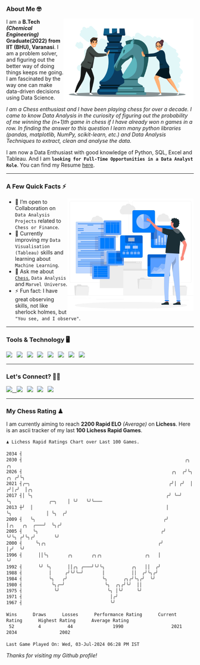 ### About Me 🤓
<img align="right" alt="Coding" width="350" src="https://github.com/Laxman-Lakhan/Laxman-Lakhan/blob/master/Assets/Chess_Vector.jpg">   

I am a **B.Tech** _**(Chemical Engineering)**_ **Graduate(2022) from IIT (BHU), Varanasi**. I am a problem solver, and figuring out the better way of doing things keeps me going. I am fascinated by the way one can make data-driven decisions using Data Science. 

_I am a Chess enthusiast and I have been playing chess for over a decade. I came to know Data Analysis in the curiosity of figuring out the probability of me winning the (n+1)th game in chess if I have already won n games in a row. In finding the answer to this question I learn many python libraries (pandas, matplotlib, NumPy, scikit-learn, etc.) and Data Analysis Techniques to extract, clean and analyse the data._

I am now a Data Enthusiast with good knowledge of Python, SQL, Excel and Tableau. And I am **`looking for Full-Time Opportunities in a Data Analyst Role`**. You can find my Resume
 [here](https://drive.google.com/file/d/1UIOoogRLj5eGQFQBkuvMmTISZVdl2Ok7/view?usp=sharing).


---

### A Few Quick Facts ⚡️
<img align="right" alt="Coding" width="340" src="https://github.com/Laxman-Lakhan/Laxman-Lakhan/blob/master/Assets/Data_Vector.jpg">   

- 🤝 I’m open to Collaboration on `Data Analysis Projects` related to `Chess or Finance`.
- 📖 Currently improving my `Data Visualisation (Tableau)` skills and learning about `Machine Learning`.
- 💬 Ask me about [`Chess`](https://lichess.org/@/YourKingIsInDanger), `Data Analysis` and `Marvel Universe`.
- ⚡️ Fun fact: I have great observing skills, not like sherlock holmes, but `"You see, and I observe"`.

---
### Tools & Technology 🖥

<img src="https://img.shields.io/badge/Python-white?logo=Python&logoColor=ColorName&style=ShieldStyle" /> &nbsp;
<img src="https://img.shields.io/badge/MySQL-white?logo=MySQL&logoColor=ColorName&style=ShieldStyle" /> &nbsp;
<img src="https://img.shields.io/badge/Tableau-white?logo=Tableau&logoColor=ColorName&style=ShieldStyle" /> &nbsp;
<img src="https://img.shields.io/badge/Excel-white?logo=Microsoft+Excel&logoColor=196F3D&style=ShieldStyle" /> &nbsp;
<img src="https://img.shields.io/badge/Jupyter-white?logo=Jupyter&logoColor=ColorName&style=ShieldStyle" /> &nbsp;
<img src="https://img.shields.io/badge/pandas-white?logo=Pandas&logoColor=000080&style=ShieldStyle" /> &nbsp;
<img src="https://img.shields.io/badge/numpy-white?logo=Numpy&logoColor=85C1E9&style=ShieldStyle" /> &nbsp;
<img src="https://img.shields.io/badge/scikit learn-white?logo=Scikit+Learn&logoColor=ColorName&style=ShieldStyle" /> &nbsp;



---

### Let's Connect? 🫳🏻

<a href="mailto:laxmansingh.lakhan@gmail.com"> <img src="https://img.icons8.com/fluent/48/000000/gmail.png" width="3.5%"/> &nbsp;
[<img src="https://img.icons8.com/color/48/000000/linkedin.png" width="3.5%"/>](https://www.linkedin.com/in/laxman-lakhan/)  &nbsp;
[<img src="https://img.icons8.com/fluent/48/000000/facebook-new.png" width="3.5%"/>](https://www.facebook.com/s.laxmanlakhan/)  &nbsp;
[<img src="https://img.icons8.com/fluent/48/000000/instagram-new.png" width="3.5%"/>](https://www.instagram.com/laxman.lakhan/)  &nbsp;
[<img src="https://img.icons8.com/color/48/000000/twitter.png" width="3.5%"/>](https://twitter.com/laxman__lakhan)  &nbsp;

 ---
  
### My Chess Rating ♟
  
I am currently aiming to reach **2200 Rapid ELO** *(Average)* on **Lichess**. Here is an ascii tracker of my last **100 Lichess Rapid Games**.

  ```
  ♟︎ 𝙻𝚒𝚌𝚑𝚎𝚜𝚜 Rapid 𝚁𝚊𝚝𝚒𝚗𝚐𝚜 𝙲𝚑𝚊𝚛𝚝 𝚘𝚟𝚎𝚛 𝙻𝚊𝚜𝚝 𝟷00 𝙶𝚊𝚖𝚎𝚜.
  
2034 ┤
2030 ┤                                                             ╭╮                            ╭╮
2026 ┤                                                        ╭╮  ╭╯╰╮                       ╭╮ ╭╯╰╮
2021 ┤╭─╮                                                    ╭╯│ ╭╯  │                      ╭╯│╭╯  │╭╮
2017 ┤│ ╰╮                                                  ╭╯ ╰─╯   ╰╮              ╭─╮    │ ╰╯   ╰╯╰───
2013 ┼╯  │                                                  │         ╰╮             │ ╰╮  ╭╯
2009 ┤   ╰╮                                                ╭╯          │╭╮   ╭╮  ╭───╯  ╰╮╭╯
2005 ┤    ╰╮                                              ╭╯           ╰╯╰╮ ╭╯╰╮╭╯       ╰╯
2000 ┤     ╰╮╭╮                                          ╭╯               │╭╯  ╰╯
1996 ┤      ││╰╮       ╭╮       ╭╮╭╮                ╭╮   │                ╰╯
1992 ┤      ╰╯ ╰╮      ││╭╮ ╭───╯╰╯╰╮          ╭╮   ││  ╭╯
1988 ┤          │     ╭╯╰╯╰─╯       │          ││  ╭╯╰╮╭╯
1984 ┤          ╰╮   ╭╯             ╰╮      ╭╮╭╯╰╮╭╯  ╰╯
1980 ┤           ╰╮╭─╯               ╰╮  ╭╮╭╯╰╯  ││
1975 ┤            ╰╯                  ╰╮ │╰╯     ╰╯
1971 ┤                                 │╭╯
1967 ┤                                 ╰╯ 

Wins      Draws      Losses      Performance Rating      Current Rating      Highest Rating      Average Rating
   52         4          44               1990                  2021                2034                2002     

Last Game Played On: Wed, 03-Jul-2024 06:28 PM IST
  ```
  
  
*Thanks for visiting my Github profile!*
